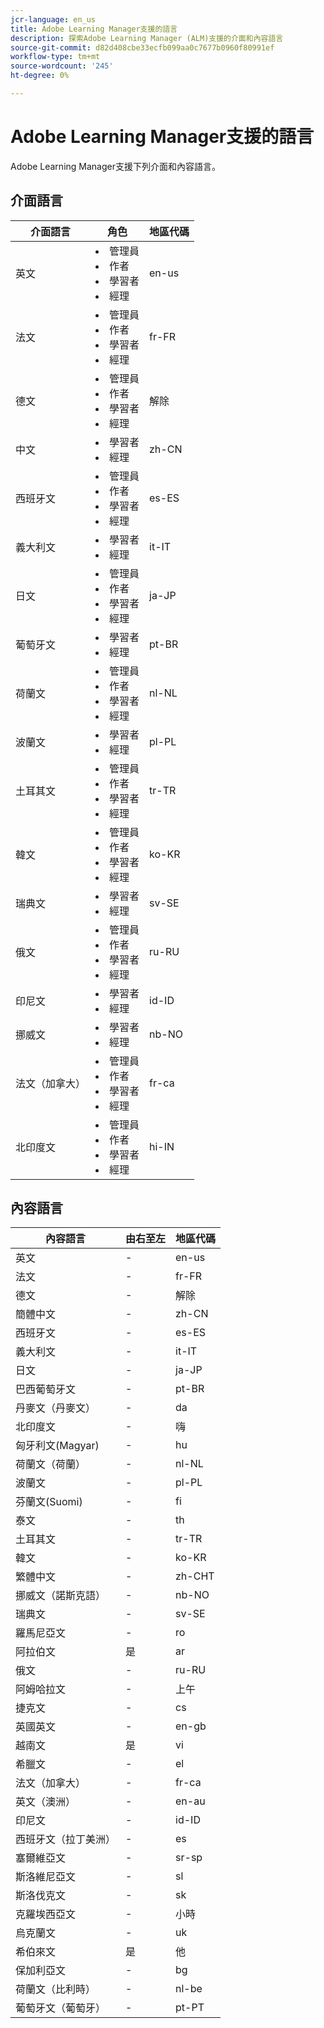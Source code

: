 ```yaml
---
jcr-language: en_us
title: Adobe Learning Manager支援的語言
description: 探索Adobe Learning Manager (ALM)支援的介面和內容語言
source-git-commit: d82d408cbe33ecfb099aa0c7677b0960f80991ef
workflow-type: tm+mt
source-wordcount: '245'
ht-degree: 0%

---
```


# Adobe Learning Manager支援的語言

Adobe Learning Manager支援下列介面和內容語言。

## 介面語言

| 介面語言 | 角色 | 地區代碼 |
|---|---|---|
| 英文 | <li>管理員</li><li>作者</li><li>學習者</li><li>經理</li> | en-us |
| 法文 | <li>管理員</li><li>作者</li><li>學習者</li><li>經理</li> | fr-FR |
| 德文 | <li>管理員</li><li>作者</li><li>學習者</li><li>經理</li> | 解除 |
| 中文 | <li>學習者</li><li>經理</li> | zh-CN |
| 西班牙文 | <li>管理員</li><li>作者</li><li>學習者</li><li>經理</li> | es-ES |
| 義大利文 | <li>學習者</li><li>經理</li> | it-IT |
| 日文 | <li>管理員</li><li>作者</li><li>學習者</li><li>經理</li> | ja-JP |
| 葡萄牙文 | <li>學習者</li><li>經理</li> | pt-BR |
| 荷蘭文 | <li>管理員</li><li>作者</li><li>學習者</li><li>經理</li> | nl-NL |
| 波蘭文 | <li>學習者</li><li>經理</li> | pl-PL |
| 土耳其文 | <li>管理員</li><li>作者</li><li>學習者</li><li>經理</li> | tr-TR |
| 韓文 | <li>管理員</li><li>作者</li><li>學習者</li><li>經理</li> | ko-KR |
| 瑞典文 | <li>學習者</li><li>經理</li> | sv-SE |
| 俄文 | <li>管理員</li><li>作者</li><li>學習者</li><li>經理</li> | ru-RU |
| 印尼文 | <li>學習者</li><li>經理</li> | id-ID |
| 挪威文 | <li>學習者</li><li>經理</li> | nb-NO |
| 法文（加拿大） | <li>管理員</li><li>作者</li><li>學習者</li><li>經理</li> | fr-ca |
| 北印度文 | <li>管理員</li><li>作者</li><li>學習者</li><li>經理</li> | hi-IN |

## 內容語言

| 內容語言 | 由右至左 | 地區代碼 |
|---|---|---|
| 英文 | - | en-us |
| 法文 | - | fr-FR |
| 德文 | - | 解除 |
| 簡體中文 | - | zh-CN |
| 西班牙文 | - | es-ES |
| 義大利文 | - | it-IT |
| 日文 | - | ja-JP |
| 巴西葡萄牙文 | - | pt-BR |
| 丹麥文（丹麥文） | - | da |
| 北印度文 | - | 嗨 |
| 匈牙利文(Magyar) | - | hu |
| 荷蘭文（荷蘭） | - | nl-NL |
| 波蘭文 | - | pl-PL |
| 芬蘭文(Suomi) | - | fi |
| 泰文 | - | th |
| 土耳其文 | - | tr-TR |
| 韓文 | - | ko-KR |
| 繁體中文 | - | zh-CHT |
| 挪威文（諾斯克語） | - | nb-NO |
| 瑞典文 | - | sv-SE |
| 羅馬尼亞文 | - | ro |
| 阿拉伯文 | 是 | ar |
| 俄文 | - | ru-RU |
| 阿姆哈拉文 | - | 上午 |
| 捷克文 | - | cs |
| 英國英文 | - | en-gb |
| 越南文 | 是 | vi |
| 希臘文 | - | el |
| 法文（加拿大） | - | fr-ca |
| 英文（澳洲） | - | en-au |
| 印尼文 | - | id-ID |
| 西班牙文（拉丁美洲） | - | es |
| 塞爾維亞文 | - | sr-sp |
| 斯洛維尼亞文 | - | sl |
| 斯洛伐克文 | - | sk |
| 克羅埃西亞文 | - | 小時 |
| 烏克蘭文 | - | uk |
| 希伯來文 | 是 | 他 |
| 保加利亞文 | - | bg |
| 荷蘭文（比利時） | - | nl-be |
| 葡萄牙文（葡萄牙） | - | pt-PT |

